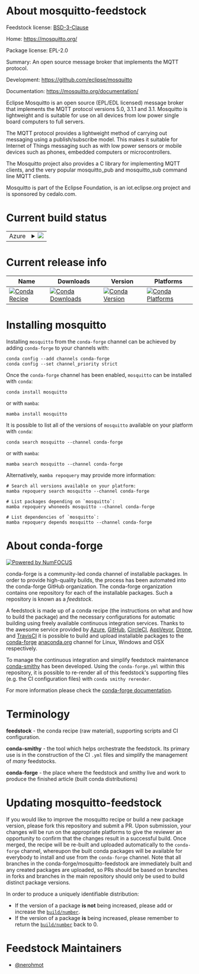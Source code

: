 About mosquitto-feedstock
=========================

Feedstock license: [BSD-3-Clause](https://github.com/conda-forge/mosquitto-feedstock/blob/main/LICENSE.txt)

Home: https://mosquitto.org/

Package license: EPL-2.0

Summary: An open source message broker that implements the MQTT protocol.

Development: https://github.com/eclipse/mosquitto

Documentation: https://mosquitto.org/documentation/

Eclipse Mosquitto is an open source (EPL/EDL licensed) message broker that
implements the MQTT protocol versions 5.0, 3.1.1 and 3.1.
Mosquitto is lightweight and is suitable for use on all devices from low
power single board computers to full servers.

The MQTT protocol provides a lightweight method of carrying out messaging
using a publish/subscribe model. This makes it suitable for Internet of
Things messaging such as with low power sensors or mobile devices such as phones,
embedded computers or microcontrollers.

The Mosquitto project also provides a C library for implementing MQTT clients,
and the very popular mosquitto_pub and mosquitto_sub command line MQTT clients.

Mosquitto is part of the Eclipse Foundation, is an iot.eclipse.org project and
is sponsored by cedalo.com.


Current build status
====================


<table>
    
  <tr>
    <td>Azure</td>
    <td>
      <details>
        <summary>
          <a href="https://dev.azure.com/conda-forge/feedstock-builds/_build/latest?definitionId=16154&branchName=main">
            <img src="https://dev.azure.com/conda-forge/feedstock-builds/_apis/build/status/mosquitto-feedstock?branchName=main">
          </a>
        </summary>
        <table>
          <thead><tr><th>Variant</th><th>Status</th></tr></thead>
          <tbody><tr>
              <td>linux_64</td>
              <td>
                <a href="https://dev.azure.com/conda-forge/feedstock-builds/_build/latest?definitionId=16154&branchName=main">
                  <img src="https://dev.azure.com/conda-forge/feedstock-builds/_apis/build/status/mosquitto-feedstock?branchName=main&jobName=linux&configuration=linux%20linux_64_" alt="variant">
                </a>
              </td>
            </tr><tr>
              <td>linux_aarch64</td>
              <td>
                <a href="https://dev.azure.com/conda-forge/feedstock-builds/_build/latest?definitionId=16154&branchName=main">
                  <img src="https://dev.azure.com/conda-forge/feedstock-builds/_apis/build/status/mosquitto-feedstock?branchName=main&jobName=linux&configuration=linux%20linux_aarch64_" alt="variant">
                </a>
              </td>
            </tr><tr>
              <td>linux_ppc64le</td>
              <td>
                <a href="https://dev.azure.com/conda-forge/feedstock-builds/_build/latest?definitionId=16154&branchName=main">
                  <img src="https://dev.azure.com/conda-forge/feedstock-builds/_apis/build/status/mosquitto-feedstock?branchName=main&jobName=linux&configuration=linux%20linux_ppc64le_" alt="variant">
                </a>
              </td>
            </tr><tr>
              <td>win_64</td>
              <td>
                <a href="https://dev.azure.com/conda-forge/feedstock-builds/_build/latest?definitionId=16154&branchName=main">
                  <img src="https://dev.azure.com/conda-forge/feedstock-builds/_apis/build/status/mosquitto-feedstock?branchName=main&jobName=win&configuration=win%20win_64_" alt="variant">
                </a>
              </td>
            </tr>
          </tbody>
        </table>
      </details>
    </td>
  </tr>
</table>

Current release info
====================

| Name | Downloads | Version | Platforms |
| --- | --- | --- | --- |
| [![Conda Recipe](https://img.shields.io/badge/recipe-mosquitto-green.svg)](https://anaconda.org/conda-forge/mosquitto) | [![Conda Downloads](https://img.shields.io/conda/dn/conda-forge/mosquitto.svg)](https://anaconda.org/conda-forge/mosquitto) | [![Conda Version](https://img.shields.io/conda/vn/conda-forge/mosquitto.svg)](https://anaconda.org/conda-forge/mosquitto) | [![Conda Platforms](https://img.shields.io/conda/pn/conda-forge/mosquitto.svg)](https://anaconda.org/conda-forge/mosquitto) |

Installing mosquitto
====================

Installing `mosquitto` from the `conda-forge` channel can be achieved by adding `conda-forge` to your channels with:

```
conda config --add channels conda-forge
conda config --set channel_priority strict
```

Once the `conda-forge` channel has been enabled, `mosquitto` can be installed with `conda`:

```
conda install mosquitto
```

or with `mamba`:

```
mamba install mosquitto
```

It is possible to list all of the versions of `mosquitto` available on your platform with `conda`:

```
conda search mosquitto --channel conda-forge
```

or with `mamba`:

```
mamba search mosquitto --channel conda-forge
```

Alternatively, `mamba repoquery` may provide more information:

```
# Search all versions available on your platform:
mamba repoquery search mosquitto --channel conda-forge

# List packages depending on `mosquitto`:
mamba repoquery whoneeds mosquitto --channel conda-forge

# List dependencies of `mosquitto`:
mamba repoquery depends mosquitto --channel conda-forge
```


About conda-forge
=================

[![Powered by
NumFOCUS](https://img.shields.io/badge/powered%20by-NumFOCUS-orange.svg?style=flat&colorA=E1523D&colorB=007D8A)](https://numfocus.org)

conda-forge is a community-led conda channel of installable packages.
In order to provide high-quality builds, the process has been automated into the
conda-forge GitHub organization. The conda-forge organization contains one repository
for each of the installable packages. Such a repository is known as a *feedstock*.

A feedstock is made up of a conda recipe (the instructions on what and how to build
the package) and the necessary configurations for automatic building using freely
available continuous integration services. Thanks to the awesome service provided by
[Azure](https://azure.microsoft.com/en-us/services/devops/), [GitHub](https://github.com/),
[CircleCI](https://circleci.com/), [AppVeyor](https://www.appveyor.com/),
[Drone](https://cloud.drone.io/welcome), and [TravisCI](https://travis-ci.com/)
it is possible to build and upload installable packages to the
[conda-forge](https://anaconda.org/conda-forge) [anaconda.org](https://anaconda.org/)
channel for Linux, Windows and OSX respectively.

To manage the continuous integration and simplify feedstock maintenance
[conda-smithy](https://github.com/conda-forge/conda-smithy) has been developed.
Using the ``conda-forge.yml`` within this repository, it is possible to re-render all of
this feedstock's supporting files (e.g. the CI configuration files) with ``conda smithy rerender``.

For more information please check the [conda-forge documentation](https://conda-forge.org/docs/).

Terminology
===========

**feedstock** - the conda recipe (raw material), supporting scripts and CI configuration.

**conda-smithy** - the tool which helps orchestrate the feedstock.
                   Its primary use is in the construction of the CI ``.yml`` files
                   and simplify the management of *many* feedstocks.

**conda-forge** - the place where the feedstock and smithy live and work to
                  produce the finished article (built conda distributions)


Updating mosquitto-feedstock
============================

If you would like to improve the mosquitto recipe or build a new
package version, please fork this repository and submit a PR. Upon submission,
your changes will be run on the appropriate platforms to give the reviewer an
opportunity to confirm that the changes result in a successful build. Once
merged, the recipe will be re-built and uploaded automatically to the
`conda-forge` channel, whereupon the built conda packages will be available for
everybody to install and use from the `conda-forge` channel.
Note that all branches in the conda-forge/mosquitto-feedstock are
immediately built and any created packages are uploaded, so PRs should be based
on branches in forks and branches in the main repository should only be used to
build distinct package versions.

In order to produce a uniquely identifiable distribution:
 * If the version of a package **is not** being increased, please add or increase
   the [``build/number``](https://docs.conda.io/projects/conda-build/en/latest/resources/define-metadata.html#build-number-and-string).
 * If the version of a package **is** being increased, please remember to return
   the [``build/number``](https://docs.conda.io/projects/conda-build/en/latest/resources/define-metadata.html#build-number-and-string)
   back to 0.

Feedstock Maintainers
=====================

* [@nerohmot](https://github.com/nerohmot/)

